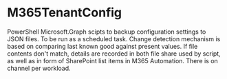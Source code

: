 # M365TenantConfig

PowerShell Microsoft.Graph scipts to backup configuration settings to JSON files.    To be run as a scheduled task.   Change detection mechanism is based on comparing last known good against present values.
If file contents don't match, details are recorded in both file share used by script, as well as in form of SharePoint list items in M365 Automation.  There is on channel per workload.

